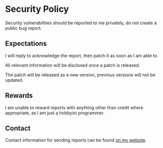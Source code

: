 ﻿# Security Policy

Security vulnerabilities should be reported to me privately, do not create a public bug report.

## Expectations

I will reply to acknowledge the report, then patch it as soon as I am able to.

All relevant information will be disclosed once a patch is released.

The patch will be released as a new version, previous versions will not be updated.

## Rewards

I am unable to reward reports with anything other than credit where appropriate, as I am just a hobbyist programmer.

## Contact

Contact information for sending reports can be found [on my website](https://viral32111.com/contact).
